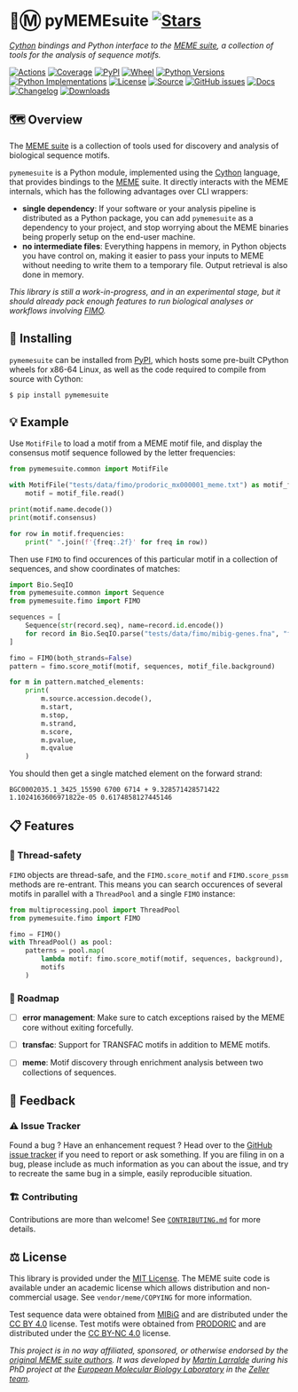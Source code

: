 # 🐍Ⓜ️ pyMEMEsuite [![Stars](https://img.shields.io/github/stars/althonos/pymemesuite.svg?style=social&maxAge=3600&label=Star)](https://github.com/althonos/pymemesuite/stargazers)

*[Cython](https://cython.org/) bindings and Python interface to the [MEME suite](https://meme-suite.org), a collection of tools for the analysis of sequence motifs.*

[![Actions](https://img.shields.io/github/workflow/status/althonos/pymemesuite/Test/master?logo=github&style=flat-square&maxAge=300)](https://github.com/althonos/pymemesuite/actions)
[![Coverage](https://img.shields.io/codecov/c/gh/althonos/pymemesuite?logo=codecov&style=flat-square&maxAge=3600)](https://codecov.io/gh/althonos/pymemesuite/)
[![PyPI](https://img.shields.io/pypi/v/pymemesuite.svg?logo=pypi&style=flat-square&maxAge=3600)](https://pypi.org/project/pymemesuite)
[![Wheel](https://img.shields.io/pypi/wheel/pymemesuite.svg?style=flat-square&maxAge=3600)](https://pypi.org/project/pymemesuite/#files)
[![Python Versions](https://img.shields.io/pypi/pyversions/pymemesuite.svg?logo=python&style=flat-square&maxAge=3600)](https://pypi.org/project/pymemesuite/#files)
[![Python Implementations](https://img.shields.io/pypi/implementation/pymemesuite.svg?logo=python&style=flat-square&maxAge=3600&label=impl)](https://pypi.org/project/pymemesuite/#files)
[![License](https://img.shields.io/badge/license-MIT-blue.svg?style=flat-square&maxAge=2678400)](https://choosealicense.com/licenses/mit/)
[![Source](https://img.shields.io/badge/source-GitHub-303030.svg?maxAge=2678400&style=flat-square)](https://github.com/althonos/pymemesuite/)
[![GitHub issues](https://img.shields.io/github/issues/althonos/pymemesuite.svg?style=flat-square&maxAge=600)](https://github.com/althonos/pymemesuite/issues)
[![Docs](https://img.shields.io/readthedocs/pymemesuite/latest?style=flat-square&maxAge=600)](https://pymemesuite.readthedocs.io)
[![Changelog](https://img.shields.io/badge/keep%20a-changelog-8A0707.svg?maxAge=2678400&style=flat-square)](https://github.com/althonos/pymemesuite/blob/master/CHANGELOG.md)
[![Downloads](https://img.shields.io/badge/dynamic/json?style=flat-square&color=303f9f&maxAge=86400&label=downloads&query=%24.total_downloads&url=https%3A%2F%2Fapi.pepy.tech%2Fapi%2Fprojects%2Fpymemesuite)](https://pepy.tech/project/pymemesuite)


## 🗺️ Overview

The [MEME suite](https://meme-suite.org/) is a collection of tools used for
discovery and analysis of biological sequence motifs.

`pymemesuite` is a Python module, implemented using the [Cython](https://cython.org)
language, that provides bindings to the [MEME](https://meme-suite.org/) suite.
It directly interacts with the MEME internals, which has the following
advantages over CLI wrappers:

- **single dependency**: If your software or your analysis pipeline is
  distributed as a Python package, you can add `pymemesuite` as a dependency
  to your project, and stop worrying about the MEME binaries being properly
  setup on the end-user machine.
- **no intermediate files**: Everything happens in memory, in Python objects
  you have control on, making it easier to pass your inputs to MEME without
  needing to write them to a temporary file. Output retrieval is also done
  in memory.

*This library is still a work-in-progress, and in an experimental stage,
but it should already pack enough features to run biological analyses or
workflows involving [FIMO](https://meme-suite.org/meme/doc/fimo.html).*


## 🔧 Installing

`pymemesuite` can be installed from [PyPI](https://pypi.org/project/pymemesuite/),
which hosts some pre-built CPython wheels for x86-64 Linux, as well as the
code required to compile from source with Cython:
```console
$ pip install pymemesuite
```

<!-- ## 📖 Documentation

A complete [API reference](https://pymemesuite.readthedocs.io/en/stable/api/) can
be found in the [online documentation](https://pymemesuite.readthedocs.io/), or
directly from the command line using
[`pydoc`](https://docs.python.org/3/library/pydoc.html):
```console
$ pydoc pymemesuite
``` -->

## 💡 Example

Use `MotifFile` to load a motif from a MEME motif file, and display the
consensus motif sequence followed by the letter frequencies:

```python
from pymemesuite.common import MotifFile

with MotifFile("tests/data/fimo/prodoric_mx000001_meme.txt") as motif_file:
    motif = motif_file.read()

print(motif.name.decode())
print(motif.consensus)

for row in motif.frequencies:
    print(" ".join(f'{freq:.2f}' for freq in row))
```

Then use `FIMO` to find occurences of this particular motif in a collection of
sequences, and show coordinates of matches:

```python
import Bio.SeqIO
from pymemesuite.common import Sequence
from pymemesuite.fimo import FIMO

sequences = [
    Sequence(str(record.seq), name=record.id.encode())
    for record in Bio.SeqIO.parse("tests/data/fimo/mibig-genes.fna", "fasta")
]

fimo = FIMO(both_strands=False)
pattern = fimo.score_motif(motif, sequences, motif_file.background)

for m in pattern.matched_elements:
    print(
        m.source.accession.decode(),
        m.start,
        m.stop,
        m.strand,
        m.score,
        m.pvalue,
        m.qvalue
    )
```

You should then get a single matched element on the forward strand:
```
BGC0002035.1_3425_15590 6700 6714 + 9.328571428571422 1.1024163606971822e-05 0.6174858127445146
```

## 📋 Features

### 🧶 Thread-safety

`FIMO` objects are thread-safe, and the `FIMO.score_motif` and `FIMO.score_pssm`
methods are re-entrant. This means you can search occurences of several
motifs in parallel with a `ThreadPool` and a single `FIMO` instance:
```python
from multiprocessing.pool import ThreadPool
from pymemesuite.fimo import FIMO

fimo = FIMO()
with ThreadPool() as pool:
    patterns = pool.map(
        lambda motif: fimo.score_motif(motif, sequences, background),
        motifs
    )
```

### 📌 Roadmap

- [ ] **error management**: Make sure to catch exceptions raised by the MEME core without exiting forcefully.
- [ ] **transfac**: Support for TRANSFAC motifs in addition to MEME motifs.
- [ ] **meme**: Motif discovery through enrichment analysis between two collections of sequences.


## 💭 Feedback

### ⚠️ Issue Tracker

Found a bug ? Have an enhancement request ? Head over to the [GitHub issue
tracker](https://github.com/althonos/pymemesuite/issues) if you need to report
or ask something. If you are filing in on a bug, please include as much
information as you can about the issue, and try to recreate the same bug
in a simple, easily reproducible situation.

### 🏗️ Contributing

Contributions are more than welcome! See [`CONTRIBUTING.md`](https://github.com/althonos/pymemesuite/blob/master/CONTRIBUTING.md) for more details.


## ⚖️ License

This library is provided under the [MIT License](https://choosealicense.com/licenses/mit/).
The MEME suite code is available under an academic license which allows
distribution and non-commercial usage. See `vendor/meme/COPYING` for more
information.

Test sequence data were obtained from [MIBiG](https://mibig.secondarymetabolites.org/)
and are distributed under the [CC BY 4.0](https://creativecommons.org/licenses/by/4.0/)
license. Test motifs were obtained from [PRODORIC](https://www.prodoric.de) and are
distributed under the [CC BY-NC 4.0](https://creativecommons.org/licenses/by/4.0/)
license.

*This project is in no way affiliated, sponsored, or otherwise endorsed by
the [original MEME suite authors](https://meme-suite.org/meme/doc/authors.html).
It was developed by [Martin Larralde](https://github.com/althonos/pymemesuite)
during his PhD project at the [European Molecular Biology Laboratory](https://www.embl.de/)
in the [Zeller team](https://github.com/zellerlab).*
